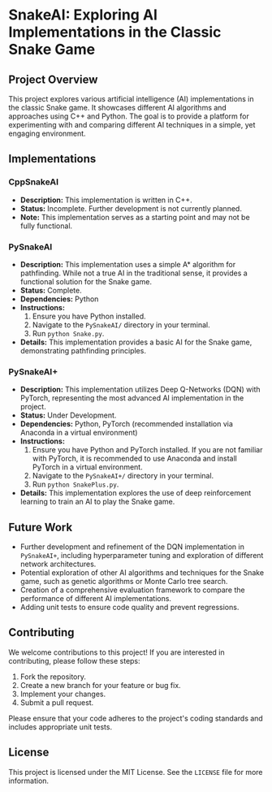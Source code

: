 # SnakeAI: Exploring AI Implementations in the Classic Snake Game

## Project Overview

This project explores various artificial intelligence (AI) implementations in the classic Snake game. It showcases different AI algorithms and approaches using C++ and Python. The goal is to provide a platform for experimenting with and comparing different AI techniques in a simple, yet engaging environment.

## Implementations

### CppSnakeAI

- **Description:** This implementation is written in C++.
- **Status:** Incomplete. Further development is not currently planned.
- **Note:** This implementation serves as a starting point and may not be fully functional.

### PySnakeAI

- **Description:** This implementation uses a simple A* algorithm for pathfinding. While not a true AI in the traditional sense, it provides a functional solution for the Snake game.
- **Status:** Complete.
- **Dependencies:** Python
- **Instructions:**
  1. Ensure you have Python installed.
  2. Navigate to the `PySnakeAI/` directory in your terminal.
  3. Run `python Snake.py`.
- **Details:** This implementation provides a basic AI for the Snake game, demonstrating pathfinding principles.

### PySnakeAI+

- **Description:** This implementation utilizes Deep Q-Networks (DQN) with PyTorch, representing the most advanced AI implementation in the project.
- **Status:** Under Development.
- **Dependencies:** Python, PyTorch (recommended installation via Anaconda in a virtual environment)
- **Instructions:**
  1. Ensure you have Python and PyTorch installed. If you are not familiar with PyTorch, it is recommended to use Anaconda and install PyTorch in a virtual environment.
  2. Navigate to the `PySnakeAI+/` directory in your terminal.
  3. Run `python SnakePlus.py`.
- **Details:** This implementation explores the use of deep reinforcement learning to train an AI to play the Snake game.

## Future Work

- Further development and refinement of the DQN implementation in `PySnakeAI+`, including hyperparameter tuning and exploration of different network architectures.
- Potential exploration of other AI algorithms and techniques for the Snake game, such as genetic algorithms or Monte Carlo tree search.
- Creation of a comprehensive evaluation framework to compare the performance of different AI implementations.
- Adding unit tests to ensure code quality and prevent regressions.

## Contributing

We welcome contributions to this project! If you are interested in contributing, please follow these steps:

1. Fork the repository.
2. Create a new branch for your feature or bug fix.
3. Implement your changes.
4. Submit a pull request.

Please ensure that your code adheres to the project's coding standards and includes appropriate unit tests.

## License

This project is licensed under the MIT License. See the `LICENSE` file for more information.
